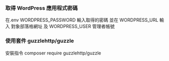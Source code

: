 ### 取得 WordPress 應用程式密碼
在.env WORDPRESS_PASSWORD 輸入取得的密碼 並在 WORDPRESS_URL 輸入 對象部落格網址  及 WORDPRESS_USER 管理者帳號

### 使用套件 guzzlehttp/guzzle
安裝指令 composer require guzzlehttp/guzzle
